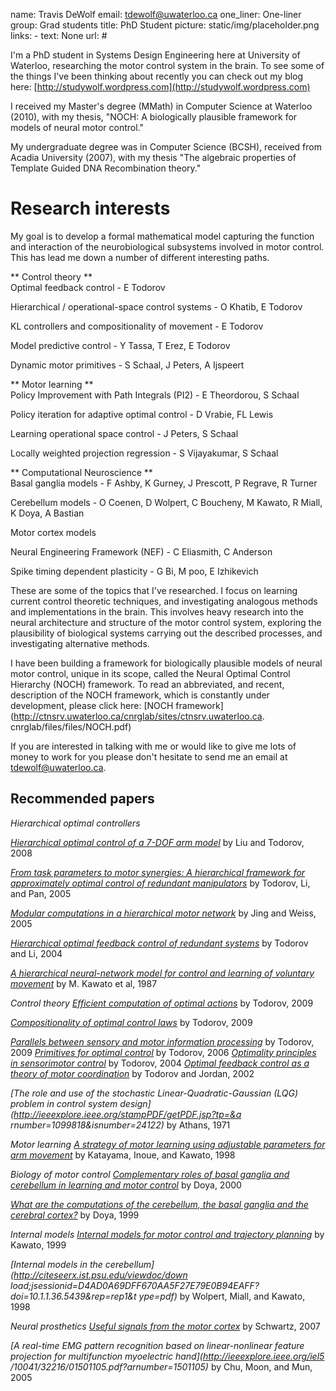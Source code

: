 name: Travis DeWolf
email: tdewolf@uwaterloo.ca
one_liner: One-liner 
group: Grad students
title: PhD Student
picture: static/img/placeholder.png
links: 
    - text: None
      url: #

I'm a PhD student in Systems Design Engineering here at University of
Waterloo, researching the motor control system in the brain. To see some of
the things I've been thinking about recently you can check out my blog here:
[http://studywolf.wordpress.com](http://studywolf.wordpress.com)

I received my Master's degree (MMath) in Computer Science at Waterloo (2010),
with my thesis, "NOCH: A biologically plausible framework for models of neural
motor control."

My undergraduate degree was in Computer Science (BCSH), received from Acadia
University (2007), with my thesis "The algebraic properties of Template Guided
DNA Recombination theory."

  

# Research interests

  
My goal is to develop a formal mathematical model capturing the function and
interaction of the neurobiological subsystems involved in motor control. This
has lead me down a number of different interesting paths.

  
** Control theory **   
Optimal feedback control - E Todorov

Hierarchical / operational-space control systems - O Khatib, E Todorov

KL controllers and compositionality of movement - E Todorov

Model predictive control - Y Tassa, T Erez, E Todorov

Dynamic motor primitives - S Schaal, J Peters, A Ijspeert

  
** Motor learning **   
Policy Improvement with Path Integrals (PI2) - E Theordorou, S Schaal

Policy iteration for adaptive optimal control - D Vrabie, FL Lewis

Learning operational space control - J Peters, S Schaal

Locally weighted projection regression - S Vijayakumar, S Schaal

  
** Computational Neuroscience **   
Basal ganglia models - F Ashby, K Gurney, J Prescott, P Regrave, R Turner

Cerebellum models - O Coenen, D Wolpert, C Boucheny, M Kawato, R Miall, K
Doya, A Bastian

Motor cortex models

Neural Engineering Framework (NEF) - C Eliasmith, C Anderson

Spike timing dependent plasticity - G Bi, M poo, E Izhikevich

  
These are some of the topics that I've researched. I focus on learning current
control theoretic techniques, and investigating analogous methods and
implementations in the brain. This involves heavy research into the neural
architecture and structure of the motor control system, exploring the
plausibility of biological systems carrying out the described processes, and
investigating alternative methods.

  
I have been building a framework for biologically plausible models of neural
motor control, unique in its scope, called the Neural Optimal Control
Hierarchy (NOCH) framework. To read an abbreviated, and recent, description of
the NOCH framework, which is constantly under development, please click here:
[NOCH framework](http://ctnsrv.uwaterloo.ca/cnrglab/sites/ctnsrv.uwaterloo.ca.
cnrglab/files/files/NOCH.pdf)

  
If you are interested in talking with me or would like to give me lots of
money to work for you please don't hesitate to send me an email at
tdewolf@uwaterloo.ca.

## Recommended papers

_Hierarchical optimal controllers_

_[Hierarchical optimal control of a 7-DOF arm
model](http://www.cogsci.ucsd.edu/~todorov/papers/hierarchical_ADPRL.pdf)_ by
Liu and Todorov, 2008

_[From task parameters to motor synergies: A hierarchical framework for
approximately optimal control of redundant
manipulators](http://www.cogsci.ucsd.edu/~todorov/papers/hierarchical.pdf)_ by
Todorov, Li, and Pan, 2005

_[Modular computations in a hierarchical motor
network](http://acmc.conference.googlepages.com/2005Jing.pdf)_ by Jing and
Weiss, 2005

_[Hierarchical optimal feedback control of redundant
systems](http://acmc.conference.googlepages.com/2004todorov.pdf)_ by Todorov
and Li, 2004

_[A hierarchical neural-network model for control and learning of voluntary
movement](http://www.springerlink.com/content/k5221p4607458741/)_ by M. Kawato
et al, 1987

  
_Control theory_ _[Efficient computation of optimal
actions](http://www.cs.washington.edu/homes/todorov/papers/framework.pdf)_ by
Todorov, 2009

_[Compositionality of optimal control
laws](http://www.cs.washington.edu/homes/todorov/papers/primitives.pdf)_ by
Todorov, 2009

_[Parallels between sensory and motor information
processing](http://www.cs.washington.edu/homes/todorov/papers/parallels.pdf)_
by Todorov, 2009 _[Primitives for optimal
control](http://acmc.conference.googlepages.com/2006Todorov.pdf)_ by Todorov,
2006 _[Optimality principles in sensorimotor
control](http://www.cogsci.ucsd.edu/~todorov/papers/optimality_review.pdf)_ by
Todorov, 2004 _[Optimal feedback control as a theory of motor
coordination](http://www.cogsci.ucsd.edu/~todorov/papers/coordination.pdf)_ by
Todorov and Jordan, 2002

_[The role and use of the stochastic Linear-Quadratic-Gaussian (LQG) problem
in control system design](http://ieeexplore.ieee.org/stampPDF/getPDF.jsp?tp=&a
rnumber=1099818&isnumber=24122)_ by Athans, 1971

_Motor learning_ _[A strategy of motor learning using adjustable parameters
for arm
movement](http://ieeexplore.ieee.org/xpls/abs_all.jsp?arnumber=744780)_ by
Katayama, Inoue, and Kawato, 1998

  
_Biology of motor control_ _[Complementary roles of basal ganglia and
cerebellum in learning and motor
control](http://www.cns.atr.jp/~doya/papers/Doya2000_conb.pdf)_ by Doya, 2000

_[What are the computations of the cerebellum, the basal ganglia and the
cerebral cortex?](http://www.cns.atr.jp/~doya/papers/Doya1999_nn.pdf)_ by
Doya, 1999

  
_Internal models_ _[Internal models for motor control and trajectory
planning](http://www.cns.atr.jp/~kawato/Ppdf/CONB.pdf)_ by Kawato, 1999

_[Internal models in the cerebellum](http://citeseerx.ist.psu.edu/viewdoc/down
load;jsessionid=D4AD0A69DFF670AA5F27E79E0B94EAFF?doi=10.1.1.36.5439&rep=rep1&t
ype=pdf)_ by Wolpert, Miall, and Kawato, 1998

  
_Neural prosthetics_ _[Useful signals from the motor
cortex](http://jp.physoc.org/cgi/reprint/579/3/581)_ by Schwartz, 2007

_[A real-time EMG pattern recognition based on linear-nonlinear feature
projection for multifunction myoelectric hand](http://ieeexplore.ieee.org/iel5
/10041/32216/01501105.pdf?arnumber=1501105)_ by Chu, Moon, and Mun, 2005

